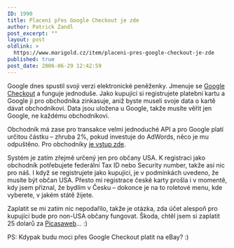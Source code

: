 ```yaml
---
ID: 1990
title: Placení přes Google Checkout je zde
author: Patrick Zandl
post_excerpt: ""
layout: post
oldlink: >
  https://www.marigold.cz/item/placeni-pres-google-checkout-je-zde
published: true
post_date: 2006-06-29 12:42:59
---
```

<p>Google dnes spustil svoji verzi elektronické peněženky. Jmenuje se <a href="http://checkout.google.com">Google Checkout</a> a funguje jednoduše. Jako kupující si registrujete platební kartu a Google ji pro obchodníka zinkasuje, aniž byste museli svoje data o kartě dávat obchodníkovi. Data jsou uložena u Google, takže musíte věřit jen Google, ne každému obchodníkovi. </p>

<p>Obchodník má zase pro transakce velmi jednoduché API a pro Google platí určitou částku – zhruba 2%, pokud investuje do AdWords, něco je mu odpuštěno. Pro obchodníky <a href="https://checkout.google.com/sell">je vstup zde</a>.</p>

<p>Systém je zatím zřejmě určený jen pro občany USA. K registraci jako obchodník potřebujete federální Tax ID nebo Security number, takže asi nic pro náš. I když se registrujete jako kupující, je v podmínkách uvedeno, že musíte být občan USA. Přesto mi registrace české karty prošla i v momentě, kdy jsem přiznal, že bydlím v Česku – dokonce je na to roletové menu, kde vyberete, v jakém státě žijete. </p>

<p>Zaplatit se mi zatím nic nepodařilo, takže je otázka, zda účet alespoň pro kupující bude pro non-USA občany fungovat. Škoda, chtěl jsem si zaplatit 25 dolarů za <a href="http://picasaweb.google.com">Picasaweb</a>… :) </p>

<p>PS: Kdypak budu moci přes Google Checkout platit na eBay? :)
</p>
